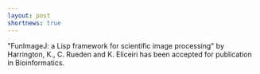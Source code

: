 ```yaml
---
layout: post
shortnews: true
---
```


"FunImageJ: a Lisp framework for scientific image processing" by Harrington, K., C. Rueden and K. Eliceiri has been accepted for publication in Bioinformatics.